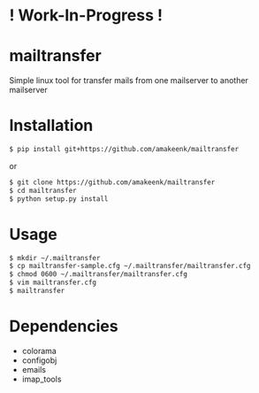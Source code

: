 # ! Work-In-Progress !

# mailtransfer
Simple linux tool for transfer mails from one mailserver to another mailserver

# Installation
```bash
$ pip install git+https://github.com/amakeenk/mailtransfer
```
or 
```bash
$ git clone https://github.com/amakeenk/mailtransfer
$ cd mailtransfer
$ python setup.py install
```
# Usage
```bash
$ mkdir ~/.mailtransfer
$ cp mailtransfer-sample.cfg ~/.mailtransfer/mailtransfer.cfg
$ chmod 0600 ~/.mailtransfer/mailtransfer.cfg
$ vim mailtransfer.cfg
$ mailtransfer
```
# Dependencies
- colorama
- configobj
- emails
- imap_tools